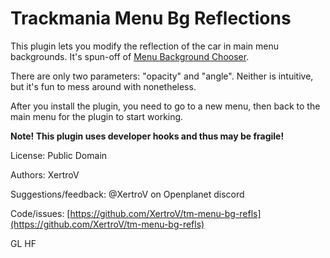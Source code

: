 # Trackmania Menu Bg Reflections

This plugin lets you modify the reflection of the car in main menu backgrounds. It's spun-off of [Menu Background Chooser](https://openplanet.dev/plugin/menu-bg-chooser).

There are only two parameters: "opacity" and "angle". Neither is intuitive, but it's fun to mess around with nonetheless.

After you install the plugin, you need to go to a new menu, then back to the main menu for the plugin to start working.

**Note! This plugin uses developer hooks and thus may be fragile!**

License: Public Domain

Authors: XertroV

Suggestions/feedback: @XertroV on Openplanet discord

Code/issues: [https://github.com/XertroV/tm-menu-bg-refls](https://github.com/XertroV/tm-menu-bg-refls)

GL HF
